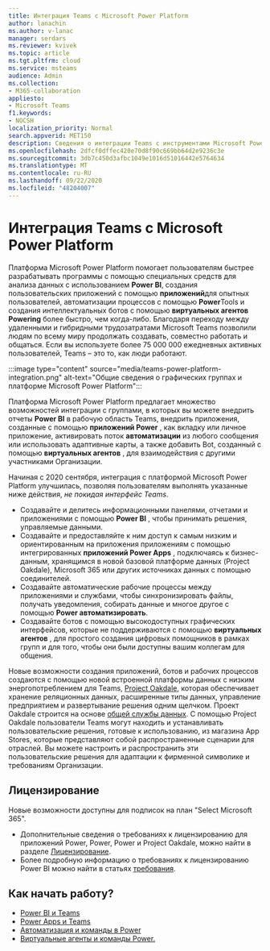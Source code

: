 ```yaml
---
title: Интеграция Teams с Microsoft Power Platform
author: lanachin
ms.author: v-lanac
manager: serdars
ms.reviewer: kvivek
ms.topic: article
ms.tgt.pltfrm: cloud
ms.service: msteams
audience: Admin
ms.collection:
- M365-collaboration
appliesto:
- Microsoft Teams
f1.keywords:
- NOCSH
localization_priority: Normal
search.appverid: MET150
description: Сведения о интеграции Teams с инструментами Microsoft Power Platform, включая агенты Power BI, Power, Powering и Virtual Power.
ms.openlocfilehash: 2dfcf0dffec420e70d8f90c669bb64d2e9236c3e
ms.sourcegitcommit: 3db7c450d3afbc1049e1016d51016442e5764634
ms.translationtype: MT
ms.contentlocale: ru-RU
ms.lasthandoff: 09/22/2020
ms.locfileid: "48204007"
---
```

# <a name="teams-integration-with-microsoft-power-platform"></a>Интеграция Teams с Microsoft Power Platform

Платформа Microsoft Power Platform помогает пользователям быстрее разрабатывать программы с помощью специальных средств для анализа данных с использованием **Power BI**, создания пользовательских приложений с помощью **приложений**для опытных пользователей, автоматизации процессов с помощью **Power**Tools и создания интеллектуальных ботов с помощью **виртуальных агентов Powering** более быстро, чем когда-либо. Благодаря переходу между удаленными и гибридными трудозатратами Microsoft Teams позволили людям по всему миру продолжать создавать, совместно работать и общаться. Если вы используете более 75 000 000 ежедневных активных пользователей, Teams – это то, как люди работают.

:::image type="content" source="media/teams-power-platform-integration.png" alt-text="Общие сведения о графических группах и платформе Microsoft Power Platform":::

Платформа Microsoft Power Platform предлагает множество возможностей интеграции с группами, в которых вы можете внедрить отчеты **Power BI** в рабочую область Teams, внедрить приложения, созданные с помощью **приложений Power** , как вкладку или личное приложение, активировать поток **автоматизации** из любого сообщения или использовать адаптивные карты, а также добавить Bot, созданный с помощью **виртуальных агентов** , для взаимодействия с другими участниками Организации.

Начиная с 2020 сентября, интеграция с платформой Microsoft Power Platform улучшилась, позволяя пользователям выполнять указанные ниже действия, *не покидая интерфейс Teams*.

- Создавайте и делитесь информационными панелями, отчетами и приложениями с помощью **Power BI** , чтобы принимать решения, управляемые данными.
- Создавайте и предоставляйте к ним доступ к самым низким и ориентированным на приложения приложениям с помощью интегрированных **приложений Power Apps** , подключаясь к бизнес-данным, хранящимся в новой базовой платформе данных (Project Oakdale), Microsoft 365 или других источниках данных с помощью соединителей.
- Создавайте автоматические рабочие процессы между приложениями и службами, чтобы синхронизировать файлы, получать уведомления, собирать данные и многое другое с помощью **Power автоматизировать**.
- Создавайте ботов с помощью высокодоступных графических интерфейсов, которые не поддерживаются с помощью **виртуальных агентов** , для простого создания цифровых помощников в рамках групп и для того, чтобы они были доступны вашим коллегам для общения.

Новые возможности создания приложений, ботов и рабочих процессов создаются с помощью новой встроенной платформы данных с низким энергопотреблением для Teams, [Project Oakdale](https://go.microsoft.com/fwlink/?linkid=2143541), которая обеспечивает хранение реляционных данных, расширенные типы данных, управление предприятием и развертывание решения одним щелчком. Проект Oakdale строится на основе [общей службы данных](https://docs.microsoft.com/powerapps/maker/common-data-service/data-platform-intro). С помощью Project Oakdale пользователи Teams могут находить и устанавливать пользовательские решения, готовые к использованию, из магазина App Stores, которые представляют собой распространенные сценарии для отраслей. Вы можете настроить и распространить эти пользовательские решения для адаптации к фирменной символике и требованиям Организации.

## <a name="licensing"></a>Лицензирование

Новые возможности доступны для подписок на план "Select Microsoft 365".

- Дополнительные сведения о требованиях к лицензированию для приложений Power, Power, Power и Project Oakdale, можно найти в разделе [Лицензирование](https://go.microsoft.com/fwlink/?linkid=2143647).
- Более подробную информацию о требованиях к лицензированию Power BI можно найти в статьях [требования](https://go.microsoft.com/fwlink/?linkid=2143490).
 
## <a name="how-do-i-get-started"></a>Как начать работу?

- [Power BI и Teams](https://aka.ms/pbi-teams-docs)
- [Power Apps и Teams](https://aka.ms/pa-teams-docs)
- [Автоматизация и команды в Power](https://aka.ms/pauto-teams-docs)
- [Виртуальные агенты и команды Power.](https://aka.ms/pva-teams-docs)
